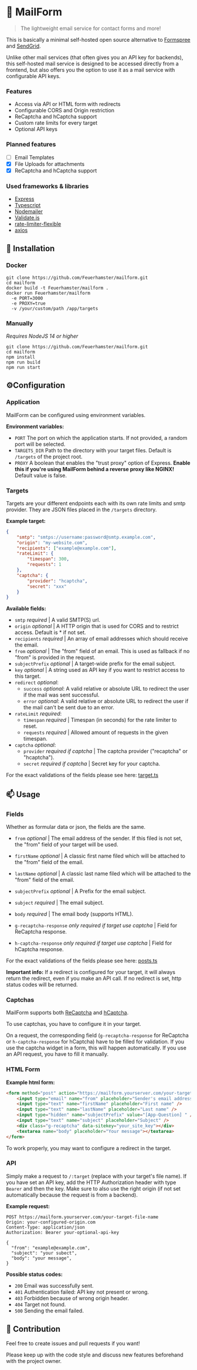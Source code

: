 # 📨 MailForm
> The lightweight email service for contact forms and more!

This is basically a minimal self-hosted open source alternative to [Formspree](https://formspree.io/) and [SendGrid](https://sendgrid.com/).

Unlike other mail services (that often gives you an API key for backends), this self-hosted mail service is designed to be accessed directly from a frontend, but also offers you the option to use it as a mail service with configurable API keys.

### Features
- Access via API or HTML form with redirects
- Configurable CORS and Origin restriction
- ReCaptcha and hCaptcha support
- Custom rate limits for every target
- Optional API keys

### Planned features
- [ ] Email Templates
- [x] File Uploads for attachments
- [x] ReCaptcha and hCaptcha support

### Used frameworks & libraries
- [Express](https://expressjs.com/)
- [Typescript](https://www.typescriptlang.org/)
- [Nodemailer](https://nodemailer.com/about/)
- [Validate.js](https://validatejs.org/)
- [rate-limiter-flexible](https://www.npmjs.com/package/rate-limiter-flexible)
- [axios](https://github.com/axios/axios)

## 💽 Installation
### Docker
```shell
git clone https://github.com/Feuerhamster/mailform.git
cd mailform
docker build -t Feuerhamster/mailform .
docker run Feuerhamster/mailform
  -e PORT=3000
  -e PROXY=true
  -v /your/custom/path /app/targets
```

### Manually
*Requires NodeJS 14 or higher*

```shell
git clone https://github.com/Feuerhamster/mailform.git
cd mailform
npm install
npm run build
npm run start
```

## ⚙️Configuration
### Application
MailForm can be configured using environment variables.

**Environment variables:**
- `PORT` The port on which the application starts. If not provided, a random port will be selected.
- `TARGETS_DIR` Path to the directory with your target files. Default is `/targets` of the project root.
- `PROXY` A boolean that enables the "trust proxy" option of Express. **Enable this if you're using MailForm behind a reverse proxy like NGINX!** Default value is false.

### Targets
Targets are your different endpoints each with its own rate limits and smtp provider.
They are JSON files placed in the `/targets` directory. 

**Example target:**
```json
{
    "smtp": "smtps://username:password@smtp.example.com",
    "origin": "my-website.com",
    "recipients": ["example@example.com"],
    "rateLimit": {
        "timespan": 300,
        "requests": 1
    },
    "captcha": {
        "provider": "hcaptcha",
        "secret": "xxx"
    }
}
```

**Available fields:**
- `smtp` *required* | A valid SMTP(S) url.
- `origin` *optional* | A HTTP origin that is used for CORS and to restrict access. Default is * if not set.
- `recipients` *required* | An array of email addresses which should receive the email.
- `from` *optional* | The "from" field of an email. This is used as fallback if no "from" is provided in the request.
- `subjectPrefix` *optional* | A target-wide prefix for the email subject.
- `key` *optional* | A string used as API key if you want to restrict access to this target.
- `redirect` *optional*:
  - `success` *optional*: A valid relative or absolute URL to redirect the user if the mail was sent successful.
  - `error` *optional*: A valid relative or absolute URL to redirect the user if the mail can't be sent due to an error.
- `rateLimit` *required*:
    - `timespan` *required* | Timespan (in seconds) for the rate limiter to reset.
    - `requests` *required* | Allowed amount of requests in the given timespan.
- `captcha` *optional*:
  - `provider` *required if captcha* | The captcha provider ("recaptcha" or "hcaptcha").
  - `secret` *required if captcha* | Secret key for your captcha.

For the exact validations of the fields please see here: [target.ts](/src/models/target.ts)

## 📫 Usage
### Fields
Whether as formular data or json, the fields are the same.

- `from` *optional* | The email address of the sender. If this filed is not set, the "from" field of your target will be used.
- `firstName` *optional* | A classic first name filed which will be attached to the "from" field of the email.
- `lastName` *optional* | A classic last name filed which will be attached to the "from" field of the email.
- `subjectPrefix` *optional* | A Prefix for the email subject.
- `subject` *required* | The email subject.
- `body` *required* | The email body (supports HTML).
  
- `g-recaptcha-response` *only required if target use captcha* | Field for ReCaptcha response.
- `h-captcha-response` *only required if target use captcha* | Field for hCaptcha response.

For the exact validations of the fields please see here: [posts.ts](/src/models/post.ts)

**Important info:** If a redirect is configured for your target, it will always return the redirect, even if you make an API call.
If no redirect is set, http status codes will be returned.

### Captchas
MailForm supports both [ReCaptcha](https://www.google.com/recaptcha/) and [hCaptcha](https://www.hcaptcha.com/).

To use captchas, you have to configure it in your target.

On a request, the corresponding field (`g-recaptcha-response` for ReCaptcha or `h-captcha-response` for hCaptcha) have to be filled for validation.
If you use the captcha widget in a form, this will happen automatically.
If you use an API request, you have to fill it manually.

### HTML Form

**Example html form:**
```html
<form method="post" action="https://mailform.yourserver.com/your-target-file-name">
    <input type="email" name="from" placeholder="Sender's email address"/>
    <input type="text" name="firstName" placeholder="First name" />
    <input type="text" name="lastName" placeholder="Last name" />
    <input type="hidden" name="subjectPrefix" value="[App-Question] " />
    <input type="text" name="subject" placeholder="Subject" />
    <div class="g-recaptcha" data-sitekey="your_site_key"></div>
    <textarea name="body" placeholder="Your message"></textarea>
</form>
```

To work properly, you may want to configure a redirect in the target.

### API
Simply make a request to `/:target` (replace with your target's file name).
If you have set an API key, add the HTTP Authorization header with type `Bearer` and then the key.
Make sure to also use the right origin (if not set automatically because the request is from a backend).

**Example request:** 
```http request
POST https://mailform.yourserver.com/your-target-file-name
Origin: your-configured-origin.com
Content-Type: application/json
Authorization: Bearer your-optional-api-key

{
  "from": "example@example.com",
  "subject": "your subect",
  "body": "your message",
}
```

**Possible status codes:**
- `200` Email was successfully sent.
- `401` Authentication failed: API key not present or wrong.
- `403` Forbidden because of wrong origin header.
- `404` Target not found.
- `500` Sending the email failed.

## 👋 Contribution
Feel free to create issues and pull requests if you want!

Please keep up with the code style and discuss new features beforehand with the project owner.
